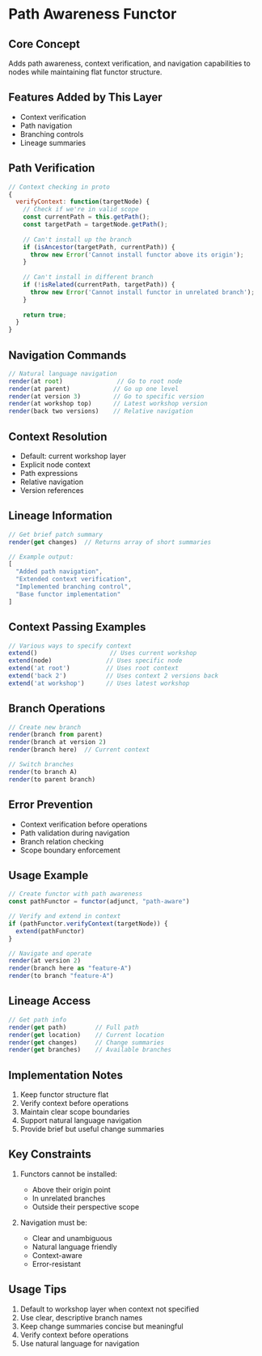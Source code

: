 # Path Awareness Functor

## Core Concept
Adds path awareness, context verification, and navigation capabilities to nodes while maintaining flat functor structure.

## Features Added by This Layer
- Context verification
- Path navigation
- Branching controls
- Lineage summaries

## Path Verification

```javascript
// Context checking in proto
{
  verifyContext: function(targetNode) {
    // Check if we're in valid scope
    const currentPath = this.getPath();
    const targetPath = targetNode.getPath();
    
    // Can't install up the branch
    if (isAncestor(targetPath, currentPath)) {
      throw new Error('Cannot install functor above its origin');
    }
    
    // Can't install in different branch
    if (!isRelated(currentPath, targetPath)) {
      throw new Error('Cannot install functor in unrelated branch');
    }
    
    return true;
  }
}
```

## Navigation Commands

```javascript
// Natural language navigation
render(at root)               // Go to root node
render(at parent)            // Go up one level
render(at version 3)         // Go to specific version
render(at workshop top)      // Latest workshop version
render(back two versions)    // Relative navigation
```

## Context Resolution
- Default: current workshop layer
- Explicit node context
- Path expressions
- Relative navigation
- Version references

## Lineage Information
```javascript
// Get brief patch summary
render(get changes)  // Returns array of short summaries

// Example output:
[
  "Added path navigation",
  "Extended context verification",
  "Implemented branching control",
  "Base functor implementation"
]
```

## Context Passing Examples
```javascript
// Various ways to specify context
extend()                    // Uses current workshop
extend(node)               // Uses specific node
extend('at root')          // Uses root context
extend('back 2')           // Uses context 2 versions back
extend('at workshop')      // Uses latest workshop
```

## Branch Operations
```javascript
// Create new branch
render(branch from parent)
render(branch at version 2)
render(branch here)  // Current context

// Switch branches
render(to branch A)
render(to parent branch)
```

## Error Prevention
- Context verification before operations
- Path validation during navigation
- Branch relation checking
- Scope boundary enforcement

## Usage Example
```javascript
// Create functor with path awareness
const pathFunctor = functor(adjunct, "path-aware")

// Verify and extend in context
if (pathFunctor.verifyContext(targetNode)) {
  extend(pathFunctor)
}

// Navigate and operate
render(at version 2)
render(branch here as "feature-A")
render(to branch "feature-A")
```

## Lineage Access
```javascript
// Get path info
render(get path)        // Full path
render(get location)    // Current location
render(get changes)     // Change summaries
render(get branches)    // Available branches
```

## Implementation Notes

1. Keep functor structure flat
2. Verify context before operations
3. Maintain clear scope boundaries
4. Support natural language navigation
5. Provide brief but useful change summaries

## Key Constraints

1. Functors cannot be installed:
   - Above their origin point
   - In unrelated branches
   - Outside their perspective scope

2. Navigation must be:
   - Clear and unambiguous
   - Natural language friendly
   - Context-aware
   - Error-resistant

## Usage Tips

1. Default to workshop layer when context not specified
2. Use clear, descriptive branch names
3. Keep change summaries concise but meaningful
4. Verify context before operations
5. Use natural language for navigation